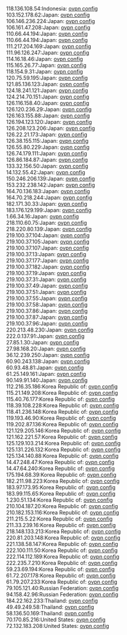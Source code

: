 118.136.108.54:Indonesia: [ovpn config](vpn/118_136_108_54.ovpn)  
103.152.178.62:Japan: [ovpn config](vpn/103_152_178_62.ovpn)  
106.146.236.224:Japan: [ovpn config](vpn/106_146_236_224.ovpn)  
106.161.47.208:Japan: [ovpn config](vpn/106_161_47_208.ovpn)  
110.66.44.194:Japan: [ovpn config](vpn/110_66_44_194.ovpn)  
110.66.44.194:Japan: [ovpn config](vpn/110_66_44_194.ovpn)  
111.217.204.169:Japan: [ovpn config](vpn/111_217_204_169.ovpn)  
111.96.126.247:Japan: [ovpn config](vpn/111_96_126_247.ovpn)  
114.16.18.46:Japan: [ovpn config](vpn/114_16_18_46.ovpn)  
115.165.26.77:Japan: [ovpn config](vpn/115_165_26_77.ovpn)  
118.154.9.31:Japan: [ovpn config](vpn/118_154_9_31.ovpn)  
120.75.59.195:Japan: [ovpn config](vpn/120_75_59_195.ovpn)  
121.85.136.123:Japan: [ovpn config](vpn/121_85_136_123.ovpn)  
124.18.241.121:Japan: [ovpn config](vpn/124_18_241_121.ovpn)  
124.214.70.151:Japan: [ovpn config](vpn/124_214_70_151.ovpn)  
126.116.158.40:Japan: [ovpn config](vpn/126_116_158_40.ovpn)  
126.120.236.29:Japan: [ovpn config](vpn/126_120_236_29.ovpn)  
126.163.155.88:Japan: [ovpn config](vpn/126_163_155_88.ovpn)  
126.194.123.120:Japan: [ovpn config](vpn/126_194_123_120.ovpn)  
126.208.123.206:Japan: [ovpn config](vpn/126_208_123_206.ovpn)  
126.22.21.173:Japan: [ovpn config](vpn/126_22_21_173.ovpn)  
126.38.155.115:Japan: [ovpn config](vpn/126_38_155_115.ovpn)  
126.55.80.229:Japan: [ovpn config](vpn/126_55_80_229.ovpn)  
126.74.179.111:Japan: [ovpn config](vpn/126_74_179_111.ovpn)  
126.86.184.87:Japan: [ovpn config](vpn/126_86_184_87.ovpn)  
133.32.156.50:Japan: [ovpn config](vpn/133_32_156_50.ovpn)  
14.132.55.42:Japan: [ovpn config](vpn/14_132_55_42.ovpn)  
150.246.206.139:Japan: [ovpn config](vpn/150_246_206_139.ovpn)  
153.232.238.142:Japan: [ovpn config](vpn/153_232_238_142.ovpn)  
164.70.136.183:Japan: [ovpn config](vpn/164_70_136_183.ovpn)  
164.70.218.244:Japan: [ovpn config](vpn/164_70_218_244.ovpn)  
182.171.30.33:Japan: [ovpn config](vpn/182_171_30_33.ovpn)  
183.176.129.199:Japan: [ovpn config](vpn/183_176_129_199.ovpn)  
1.66.34.16:Japan: [ovpn config](vpn/1_66_34_16.ovpn)  
218.110.60.75:Japan: [ovpn config](vpn/218_110_60_75.ovpn)  
218.220.80.139:Japan: [ovpn config](vpn/218_220_80_139.ovpn)  
219.100.37.104:Japan: [ovpn config](vpn/219_100_37_104.ovpn)  
219.100.37.105:Japan: [ovpn config](vpn/219_100_37_105.ovpn)  
219.100.37.107:Japan: [ovpn config](vpn/219_100_37_107.ovpn)  
219.100.37.13:Japan: [ovpn config](vpn/219_100_37_13.ovpn)  
219.100.37.177:Japan: [ovpn config](vpn/219_100_37_177.ovpn)  
219.100.37.182:Japan: [ovpn config](vpn/219_100_37_182.ovpn)  
219.100.37.19:Japan: [ovpn config](vpn/219_100_37_19.ovpn)  
219.100.37.31:Japan: [ovpn config](vpn/219_100_37_31.ovpn)  
219.100.37.49:Japan: [ovpn config](vpn/219_100_37_49.ovpn)  
219.100.37.51:Japan: [ovpn config](vpn/219_100_37_51.ovpn)  
219.100.37.55:Japan: [ovpn config](vpn/219_100_37_55.ovpn)  
219.100.37.58:Japan: [ovpn config](vpn/219_100_37_58.ovpn)  
219.100.37.86:Japan: [ovpn config](vpn/219_100_37_86.ovpn)  
219.100.37.87:Japan: [ovpn config](vpn/219_100_37_87.ovpn)  
219.100.37.96:Japan: [ovpn config](vpn/219_100_37_96.ovpn)  
220.213.48.230:Japan: [ovpn config](vpn/220_213_48_230.ovpn)  
222.0.137.91:Japan: [ovpn config](vpn/222_0_137_91.ovpn)  
27.85.1.30:Japan: [ovpn config](vpn/27_85_1_30.ovpn)  
27.98.168.20:Japan: [ovpn config](vpn/27_98_168_20.ovpn)  
36.12.239.250:Japan: [ovpn config](vpn/36_12_239_250.ovpn)  
60.90.243.138:Japan: [ovpn config](vpn/60_90_243_138.ovpn)  
60.93.48.81:Japan: [ovpn config](vpn/60_93_48_81.ovpn)  
61.25.149.161:Japan: [ovpn config](vpn/61_25_149_161.ovpn)  
90.149.91.140:Japan: [ovpn config](vpn/90_149_91_140.ovpn)  
112.216.35.186:Korea Republic of: [ovpn config](vpn/112_216_35_186.ovpn)  
115.21.149.208:Korea Republic of: [ovpn config](vpn/115_21_149_208.ovpn)  
115.40.76.177:Korea Republic of: [ovpn config](vpn/115_40_76_177.ovpn)  
118.39.108.228:Korea Republic of: [ovpn config](vpn/118_39_108_228.ovpn)  
118.41.236.148:Korea Republic of: [ovpn config](vpn/118_41_236_148.ovpn)  
119.193.46.90:Korea Republic of: [ovpn config](vpn/119_193_46_90.ovpn)  
119.202.87.136:Korea Republic of: [ovpn config](vpn/119_202_87_136.ovpn)  
121.129.205.146:Korea Republic of: [ovpn config](vpn/121_129_205_146.ovpn)  
121.162.221.57:Korea Republic of: [ovpn config](vpn/121_162_221_57.ovpn)  
125.129.103.214:Korea Republic of: [ovpn config](vpn/125_129_103_214.ovpn)  
125.131.226.132:Korea Republic of: [ovpn config](vpn/125_131_226_132.ovpn)  
125.134.140.88:Korea Republic of: [ovpn config](vpn/125_134_140_88.ovpn)  
14.47.248.47:Korea Republic of: [ovpn config](vpn/14_47_248_47.ovpn)  
14.47.64.240:Korea Republic of: [ovpn config](vpn/14_47_64_240.ovpn)  
175.194.68.39:Korea Republic of: [ovpn config](vpn/175_194_68_39.ovpn)  
182.211.98.223:Korea Republic of: [ovpn config](vpn/182_211_98_223.ovpn)  
183.97.173.95:Korea Republic of: [ovpn config](vpn/183_97_173_95.ovpn)  
183.99.115.65:Korea Republic of: [ovpn config](vpn/183_99_115_65.ovpn)  
1.230.51.134:Korea Republic of: [ovpn config](vpn/1_230_51_134.ovpn)  
210.104.187.20:Korea Republic of: [ovpn config](vpn/210_104_187_20.ovpn)  
210.182.153.116:Korea Republic of: [ovpn config](vpn/210_182_153_116.ovpn)  
211.215.5.22:Korea Republic of: [ovpn config](vpn/211_215_5_22.ovpn)  
211.33.239.16:Korea Republic of: [ovpn config](vpn/211_33_239_16.ovpn)  
218.148.133.213:Korea Republic of: [ovpn config](vpn/218_148_133_213.ovpn)  
220.81.203.148:Korea Republic of: [ovpn config](vpn/220_81_203_148.ovpn)  
221.138.58.147:Korea Republic of: [ovpn config](vpn/221_138_58_147.ovpn)  
222.100.111.50:Korea Republic of: [ovpn config](vpn/222_100_111_50.ovpn)  
222.114.112.189:Korea Republic of: [ovpn config](vpn/222_114_112_189.ovpn)  
222.235.7.210:Korea Republic of: [ovpn config](vpn/222_235_7_210.ovpn)  
59.23.69.194:Korea Republic of: [ovpn config](vpn/59_23_69_194.ovpn)  
61.72.207.178:Korea Republic of: [ovpn config](vpn/61_72_207_178.ovpn)  
61.79.207.233:Korea Republic of: [ovpn config](vpn/61_79_207_233.ovpn)  
79.105.121.40:Russian Federation: [ovpn config](vpn/79_105_121_40.ovpn)  
94.158.42.96:Russian Federation: [ovpn config](vpn/94_158_42_96.ovpn)  
184.22.162.233:Thailand: [ovpn config](vpn/184_22_162_233.ovpn)  
49.49.249.58:Thailand: [ovpn config](vpn/49_49_249_58.ovpn)  
58.136.50.169:Thailand: [ovpn config](vpn/58_136_50_169.ovpn)  
70.170.85.216:United States: [ovpn config](vpn/70_170_85_216.ovpn)  
72.132.183.208:United States: [ovpn config](vpn/72_132_183_208.ovpn)  
